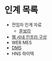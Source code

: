 # 인계 목록
- 전임자 인계 자료
  - [윤보라](https://github.com/isos-consulting/feto/tree/main/docs/%EC%9C%A4%EB%B3%B4%EB%9D%BC)
- [웹 사내 인프라 구성](https://github.com/isos-consulting/feto/blob/main/docs/infrastructure.md)
- WEB MES
- [DMS](https://github.com/isos-consulting/feto/blob/main/docs/DMS.md)
- HNS 하이텍

